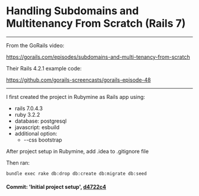 # Handling Subdomains and Multitenancy From Scratch (Rails 7)

---

From the GoRails video:

https://gorails.com/episodes/subdomains-and-multi-tenancy-from-scratch

Their Rails 4.2.1 example code:

https://github.com/gorails-screencasts/gorails-episode-48

---
I first created the project in Rubymine as Rails app using: 

- rails 7.0.4.3
- ruby 3.2.2
- database: postgresql
- javascript: esbuild
- additional option: 
  - --css bootstrap

After project setup in Rubymine, add .idea to .gitignore file

Then ran:

```bash
bundle exec rake db:drop db:create db:migrate db:seed
```

#### Commit: 'Initial project setup', [d4722c4](https://github.com/jlord/sheetsee.js/commit/d4722c4332ee3e2cbdd05dc59f5dc75292c863f3)

